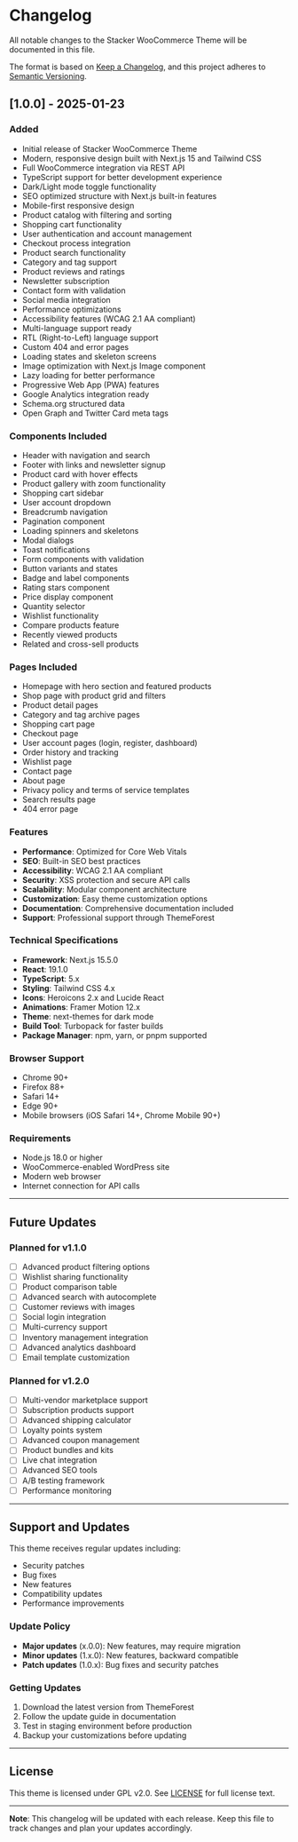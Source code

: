 # Changelog

All notable changes to the Stacker WooCommerce Theme will be documented in this file.

The format is based on [Keep a Changelog](https://keepachangelog.com/en/1.0.0/),
and this project adheres to [Semantic Versioning](https://semver.org/spec/v2.0.0.html).

## [1.0.0] - 2025-01-23

### Added
- Initial release of Stacker WooCommerce Theme
- Modern, responsive design built with Next.js 15 and Tailwind CSS
- Full WooCommerce integration via REST API
- TypeScript support for better development experience
- Dark/Light mode toggle functionality
- SEO optimized structure with Next.js built-in features
- Mobile-first responsive design
- Product catalog with filtering and sorting
- Shopping cart functionality
- User authentication and account management
- Checkout process integration
- Product search functionality
- Category and tag support
- Product reviews and ratings
- Newsletter subscription
- Contact form with validation
- Social media integration
- Performance optimizations
- Accessibility features (WCAG 2.1 AA compliant)
- Multi-language support ready
- RTL (Right-to-Left) language support
- Custom 404 and error pages
- Loading states and skeleton screens
- Image optimization with Next.js Image component
- Lazy loading for better performance
- Progressive Web App (PWA) features
- Google Analytics integration ready
- Schema.org structured data
- Open Graph and Twitter Card meta tags

### Components Included
- Header with navigation and search
- Footer with links and newsletter signup
- Product card with hover effects
- Product gallery with zoom functionality
- Shopping cart sidebar
- User account dropdown
- Breadcrumb navigation
- Pagination component
- Loading spinners and skeletons
- Modal dialogs
- Toast notifications
- Form components with validation
- Button variants and states
- Badge and label components
- Rating stars component
- Price display component
- Quantity selector
- Wishlist functionality
- Compare products feature
- Recently viewed products
- Related and cross-sell products

### Pages Included
- Homepage with hero section and featured products
- Shop page with product grid and filters
- Product detail pages
- Category and tag archive pages
- Shopping cart page
- Checkout page
- User account pages (login, register, dashboard)
- Order history and tracking
- Wishlist page
- Contact page
- About page
- Privacy policy and terms of service templates
- Search results page
- 404 error page

### Features
- **Performance**: Optimized for Core Web Vitals
- **SEO**: Built-in SEO best practices
- **Accessibility**: WCAG 2.1 AA compliant
- **Security**: XSS protection and secure API calls
- **Scalability**: Modular component architecture
- **Customization**: Easy theme customization options
- **Documentation**: Comprehensive documentation included
- **Support**: Professional support through ThemeForest

### Technical Specifications
- **Framework**: Next.js 15.5.0
- **React**: 19.1.0
- **TypeScript**: 5.x
- **Styling**: Tailwind CSS 4.x
- **Icons**: Heroicons 2.x and Lucide React
- **Animations**: Framer Motion 12.x
- **Theme**: next-themes for dark mode
- **Build Tool**: Turbopack for faster builds
- **Package Manager**: npm, yarn, or pnpm supported

### Browser Support
- Chrome 90+
- Firefox 88+
- Safari 14+
- Edge 90+
- Mobile browsers (iOS Safari 14+, Chrome Mobile 90+)

### Requirements
- Node.js 18.0 or higher
- WooCommerce-enabled WordPress site
- Modern web browser
- Internet connection for API calls

---

## Future Updates

### Planned for v1.1.0
- [ ] Advanced product filtering options
- [ ] Wishlist sharing functionality
- [ ] Product comparison table
- [ ] Advanced search with autocomplete
- [ ] Customer reviews with images
- [ ] Social login integration
- [ ] Multi-currency support
- [ ] Inventory management integration
- [ ] Advanced analytics dashboard
- [ ] Email template customization

### Planned for v1.2.0
- [ ] Multi-vendor marketplace support
- [ ] Subscription products support
- [ ] Advanced shipping calculator
- [ ] Loyalty points system
- [ ] Advanced coupon management
- [ ] Product bundles and kits
- [ ] Live chat integration
- [ ] Advanced SEO tools
- [ ] A/B testing framework
- [ ] Performance monitoring

---

## Support and Updates

This theme receives regular updates including:
- Security patches
- Bug fixes
- New features
- Compatibility updates
- Performance improvements

### Update Policy
- **Major updates** (x.0.0): New features, may require migration
- **Minor updates** (1.x.0): New features, backward compatible
- **Patch updates** (1.0.x): Bug fixes and security patches

### Getting Updates
1. Download the latest version from ThemeForest
2. Follow the update guide in documentation
3. Test in staging environment before production
4. Backup your customizations before updating

---

## License

This theme is licensed under GPL v2.0. See [LICENSE](licensing/LICENSE) for full license text.

---

**Note**: This changelog will be updated with each release. Keep this file to track changes and plan your updates accordingly.
